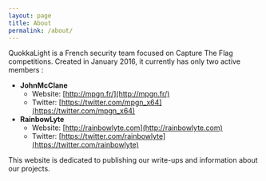 ```yaml
---
layout: page
title: About
permalink: /about/
---
```


QuokkaLight is a French security team focused on Capture The Flag competitions. Created in January 2016, it currently has only two active members :

 * **JohnMcClane**
   * Website: [http://mpgn.fr/](http://mpgn.fr/)
   * Twitter: [https://twitter.com/mpgn_x64](https://twitter.com/mpgn_x64)
 * **RainbowLyte**
   * Website: [http://rainbowlyte.com](http://rainbowlyte.com)
   * Twitter: [https://twitter.com/rainbowlyte](https://twitter.com/rainbowlyte)

This website is dedicated to publishing our write-ups and information about our projects.